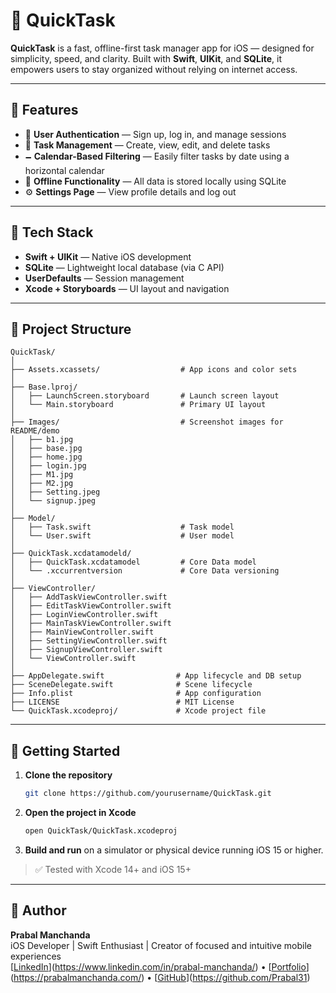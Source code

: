 # 📱 QuickTask

**QuickTask** is a fast, offline-first task manager app for iOS — designed for simplicity, speed, and clarity. Built with **Swift**, **UIKit**, and **SQLite**, it empowers users to stay organized without relying on internet access.

---

## 🚀 Features

- 👤 **User Authentication** — Sign up, log in, and manage sessions
- 📝 **Task Management** — Create, view, edit, and delete tasks
- 🗕️ **Calendar-Based Filtering** — Easily filter tasks by date using a horizontal calendar
- 📀 **Offline Functionality** — All data is stored locally using SQLite
- ⚙️ **Settings Page** — View profile details and log out

---

## 🧰 Tech Stack

- **Swift + UIKit** — Native iOS development
- **SQLite** — Lightweight local database (via C API)
- **UserDefaults** — Session management
- **Xcode + Storyboards** — UI layout and navigation

---

## 📂 Project Structure

```
QuickTask/
│
├── Assets.xcassets/                  # App icons and color sets
│
├── Base.lproj/
│   ├── LaunchScreen.storyboard       # Launch screen layout
│   └── Main.storyboard               # Primary UI layout
│
├── Images/                           # Screenshot images for README/demo
│   ├── b1.jpg
│   ├── base.jpg
│   ├── home.jpg
│   ├── login.jpg
│   ├── M1.jpg
│   ├── M2.jpg
│   ├── Setting.jpeg
│   └── signup.jpeg
│
├── Model/
│   ├── Task.swift                    # Task model
│   └── User.swift                    # User model
│
├── QuickTask.xcdatamodeld/
│   ├── QuickTask.xcdatamodel         # Core Data model
│   └── .xccurrentversion             # Core Data versioning
│
├── ViewController/
│   ├── AddTaskViewController.swift
│   ├── EditTaskViewController.swift
│   ├── LoginViewController.swift
│   ├── MainTaskViewController.swift
│   ├── MainViewController.swift
│   ├── SettingViewController.swift
│   ├── SignupViewController.swift
│   └── ViewController.swift
│
├── AppDelegate.swift                # App lifecycle and DB setup
├── SceneDelegate.swift              # Scene lifecycle
├── Info.plist                       # App configuration
├── LICENSE                          # MIT License
└── QuickTask.xcodeproj/             # Xcode project file
```

---

## 🥪 Getting Started

1. **Clone the repository**
   ```bash
   git clone https://github.com/yourusername/QuickTask.git

2. **Open the project in Xcode**
   ```bash
   open QuickTask/QuickTask.xcodeproj
   ```

3. **Build and run** on a simulator or physical device running iOS 15 or higher.

> ✅ Tested with Xcode 14+ and iOS 15+

---

## 🤛️ Author

**Prabal Manchanda**  
iOS Developer | Swift Enthusiast | Creator of focused and intuitive mobile experiences  
[[LinkedIn](https://linkedin.com/in/yourusername)](https://www.linkedin.com/in/prabal-manchanda/) • [[Portfolio](https://yourportfolio.com)](https://prabalmanchanda.com/) • [[GitHub](https://github.com/yourusername)](https://github.com/Prabal31)


